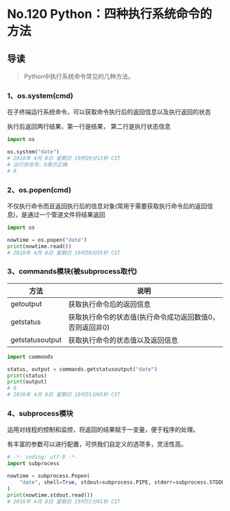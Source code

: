 # No.120 Python：四种执行系统命令的方法

## 导读

> Python中执行系统命令常见的几种方法。

### 1、os.system(cmd)

在子终端运行系统命令，可以获取命令执行后的返回信息以及执行返回的状态

执行后返回两行结果，第一行是结果， 第二行是执行状态信息

```python
import os

os.system("date")
# 2018年 4月 8日 星期日 19时29分13秒 CST
# 运行状态号，0表示正确
# 0

```

### 2、os.popen(cmd)

不仅执行命令而且返回执行后的信息对象(常用于需要获取执行命令后的返回信息)，是通过一个管道文件将结果返回

```python
import os

nowtime = os.popen("date")
print(nowtime.read())
# 2018年 4月 8日 星期日 19时30分35秒 CST

```

### 3、commands模块(被subprocess取代)

| 方法 | 说明 |
| --- | --- |
| getoutput | 获取执行命令后的返回信息 |
| getstatus | 获取执行命令的状态值(执行命令成功返回数值0，否则返回非0) |
| getstatusoutput | 获取执行命令的状态值以及返回信息 |

```python
import commonds

status, output = commands.getstatusoutput("date")
print(status)
print(output)
# 0
# 2018年 4月 8日 星期日 19时31分45秒 CST

```

### 4、subprocess模块

运用对线程的控制和监控，将返回的结果赋于一变量，便于程序的处理。

有丰富的参数可以进行配置，可供我们自定义的选项多，灵活性高。

```python
# -*- coding: utf-8 -*-
import subprocess

nowtime = subprocess.Popen(
    "date", shell=True, stdout=subprocess.PIPE, stderr=subprocess.STDOUT
)
print(nowtime.stdout.read())
# 2018年 4月 8日 星期日 19时32分41秒 CST

```
